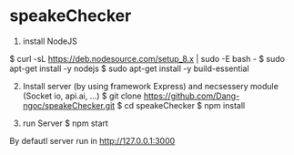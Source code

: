 # speakeChecker

1) install NodeJS

 $ curl -sL https://deb.nodesource.com/setup_8.x | sudo -E bash -
 $ sudo apt-get install -y nodejs
 $ sudo apt-get install -y build-essential
 
2) Install server (by using framework Express) and necsessery module (Socket io, api.ai, ...)
 $ git clone https://github.com/Dang-ngoc/speakeChecker.git
 $ cd speakeChecker
 $ npm install
 
3) run Server
 $ npm start
 
 
  By defautl server run in 
    http://127.0.0.1:3000
